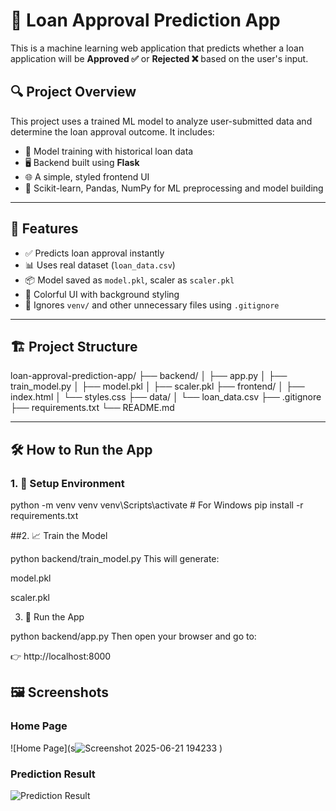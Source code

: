 # 💸 Loan Approval Prediction App

This is a machine learning web application that predicts whether a loan application will be **Approved ✅** or **Rejected ❌** based on the user's input.

## 🔍 Project Overview

This project uses a trained ML model to analyze user-submitted data and determine the loan approval outcome. It includes:
- 🧠 Model training with historical loan data
- 🖥️ Backend built using **Flask**
- 🌐 A simple, styled frontend UI
- 🧪 Scikit-learn, Pandas, NumPy for ML preprocessing and model building

---

## 🚀 Features

- ✅ Predicts loan approval instantly
- 📊 Uses real dataset (`loan_data.csv`)
- 📦 Model saved as `model.pkl`, scaler as `scaler.pkl`
- 🎨 Colorful UI with background styling
- 🔐 Ignores `venv/` and other unnecessary files using `.gitignore`

---

## 🏗️ Project Structure

loan-approval-prediction-app/
├── backend/
│ ├── app.py
│ ├── train_model.py
│ ├── model.pkl
│ ├── scaler.pkl
├── frontend/
│ ├── index.html
│ └── styles.css
├── data/
│ └── loan_data.csv
├── .gitignore
├── requirements.txt
└── README.md

---

## 🛠️ How to Run the App

### 1. 🔧 Setup Environment

python -m venv venv
venv\Scripts\activate   # For Windows
pip install -r requirements.txt

##2. 📈 Train the Model

python backend/train_model.py
This will generate:

model.pkl

scaler.pkl

3. 🚀 Run the App

python backend/app.py
Then open your browser and go to:

👉 http://localhost:8000

## 🖼️ Screenshots

### Home Page
![Home Page](s![Screenshot 2025-06-21 194233](https://github.com/user-attachments/assets/91cf66e2-17b9-4b8d-ae87-e10dc404605a)
)

### Prediction Result
![Prediction Result](screenshots/result.png)



